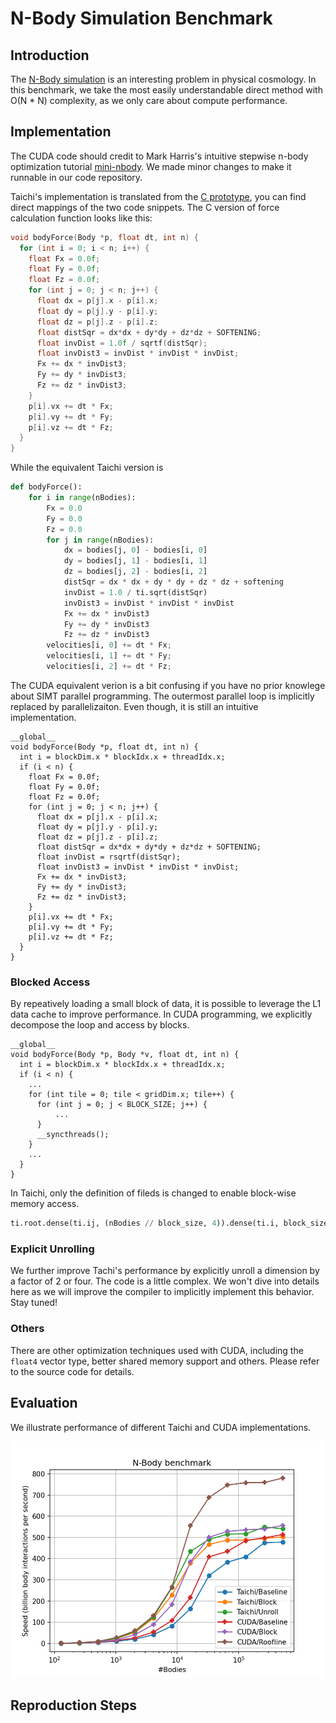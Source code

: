 # N-Body Simulation Benchmark

## Introduction

The [N-Body simulation](ihttps://en.wikipedia.org/wiki/N-body_simulation) is an interesting problem in physical cosmology. 
In this benchmark, we take the most easily understandable direct method with O(N * N) complexity, as we only care about compute performance.

## Implementation

The CUDA code should credit to Mark Harris's intuitive stepwise n-body optimization tutorial [mini-nbody](https://github.com/harrism/mini-nbody). 
We made minor changes to make it runnable in our code repository.

Taichi's implementation is translated from the [C prototype](https://github.com/harrism/mini-nbody/blob/master/nbody.c), you can find direct mappings of the two code snippets. The C version of force calculation function looks like this:

```c
void bodyForce(Body *p, float dt, int n) {
  for (int i = 0; i < n; i++) {
    float Fx = 0.0f; 
    float Fy = 0.0f; 
    float Fz = 0.0f;
    for (int j = 0; j < n; j++) {
      float dx = p[j].x - p[i].x;
      float dy = p[j].y - p[i].y;
      float dz = p[j].z - p[i].z;
      float distSqr = dx*dx + dy*dy + dz*dz + SOFTENING;
      float invDist = 1.0f / sqrtf(distSqr);
      float invDist3 = invDist * invDist * invDist;
      Fx += dx * invDist3; 
      Fy += dy * invDist3; 
      Fz += dz * invDist3;
    }
    p[i].vx += dt * Fx; 
    p[i].vy += dt * Fy; 
    p[i].vz += dt * Fz;
  }
}
```

While the equivalent Taichi version is

```python
def bodyForce():
    for i in range(nBodies):
        Fx = 0.0
        Fy = 0.0
        Fz = 0.0
        for j in range(nBodies):
            dx = bodies[j, 0] - bodies[i, 0]
            dy = bodies[j, 1] - bodies[i, 1]
            dz = bodies[j, 2] - bodies[i, 2]
            distSqr = dx * dx + dy * dy + dz * dz + softening
            invDist = 1.0 / ti.sqrt(distSqr)
            invDist3 = invDist * invDist * invDist
            Fx += dx * invDist3
            Fy += dy * invDist3
            Fz += dz * invDist3
        velocities[i, 0] += dt * Fx;
        velocities[i, 1] += dt * Fy;
        velocities[i, 2] += dt * Fz;
```
The CUDA equivalent verion is a bit confusing if you have no prior knowlege about SIMT parallel programming. The outermost parallel loop is implicitly replaced by parallelizaiton. Even though, it is still an intuitive implementation.
```cuda
__global__
void bodyForce(Body *p, float dt, int n) {
  int i = blockDim.x * blockIdx.x + threadIdx.x;
  if (i < n) {
    float Fx = 0.0f;
    float Fy = 0.0f; 
    float Fz = 0.0f;
    for (int j = 0; j < n; j++) {
      float dx = p[j].x - p[i].x;
      float dy = p[j].y - p[i].y;
      float dz = p[j].z - p[i].z;
      float distSqr = dx*dx + dy*dy + dz*dz + SOFTENING;
      float invDist = rsqrtf(distSqr);
      float invDist3 = invDist * invDist * invDist;
      Fx += dx * invDist3; 
      Fy += dy * invDist3; 
      Fz += dz * invDist3;
    }
    p[i].vx += dt * Fx; 
    p[i].vy += dt * Fy; 
    p[i].vz += dt * Fz;
  }
}
```

### Blocked Access

By repeatively loading a small block of data, it is possible to leverage the L1 data cache to improve performance.
In CUDA programming, we explicitly decompose the loop and access by blocks. 
```cuda
__global__
void bodyForce(Body *p, Body *v, float dt, int n) {
  int i = blockDim.x * blockIdx.x + threadIdx.x;
  if (i < n) {
    ...
    for (int tile = 0; tile < gridDim.x; tile++) {
      for (int j = 0; j < BLOCK_SIZE; j++) {
          ...
      }
      __syncthreads();
    }
    ...
  }
}
```

In Taichi, only the definition of fileds is changed to enable block-wise memory access.

```python
ti.root.dense(ti.ij, (nBodies // block_size, 4)).dense(ti.i, block_size).place(bodies)
```

### Explicit Unrolling

We further improve Tachi's performance by explicitly unroll a dimension by a factor of 2 or four. 
The code is a little complex. 
We won't dive into details here as we will improve the compiler to implicitly implement this behavior. Stay tuned! 

### Others

There are other optimization techniques used with CUDA, including the `float4` vector type, better shared memory support and others. Please refer to the source code for details.

## Evaluation

We illustrate performance of different Taichi and CUDA implementations.

<p align="center">
<img src="fig/bench_roofline.png" width="560">
</p>

## Reproduction Steps
